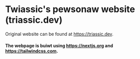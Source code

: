 # Twiassic's pewsonaw website (triassic.dev)
Original website can be found at https://triassic.dev. 

#### The webpage is buiwt using https://nextjs.org and https://tailwindcss.com.
